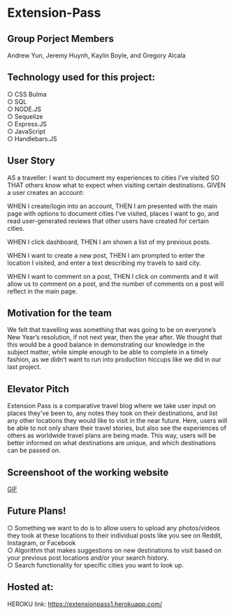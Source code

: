 # Extension-Pass

## Group Porject Members
Andrew Yun, Jeremy Huynh, Kaylin Boyle, and Gregory Alcala

## Technology used for this project:
○ CSS Bulma <br>
○ SQL <br>
○ NODE.JS<br>
○ Sequelize <br>
○ Express.JS<br>
○ JavaScript<br>
○ Handlebars.JS<br>

## User Story
AS a traveller:
I want to document my experiences to cities I’ve visited
SO THAT others know what to expect when visiting certain destinations.
GIVEN a user creates an account:

WHEN I create/login into an account,
THEN I am presented with the main page with options to document cities I’ve visited, places I want to go, and read user-generated reviews that other users have created for certain cities.

WHEN I click dashboard,
THEN I am shown a list of my previous posts.

WHEN I want to create a new post,
THEN I am prompted to enter the location I visited, and enter a text describing my travels to said city.

WHEN I want to comment on a post,
THEN I click on comments and it will allow us to comment on a post, and the number of comments on a post will reflect in the main page.

## Motivation for the team
We felt that travelling was something that was going to be on everyone’s New Year’s resolution, if not next year, then the year after.
We thought that this would be a good balance in demonstrating our knowledge in the subject matter, while simple enough to be able to complete in a timely fashion, as we didn’t want to run into production hiccups like we did in our last project. 


## Elevator Pitch
Extension Pass is a comparative travel blog where we take user input on places they’ve been to, any notes they took on their destinations, and list any other locations they would like to visit in the near future. 
Here, users will be able to not only share their travel stories, but also see the experiences of others as worldwide travel plans are being made. This way, users will be better informed on what destinations are unique, and which destinations can be passed on.


## Screenshoot of the working website
[GIF](https://user-images.githubusercontent.com/88611613/148153989-ce09e8e1-06c6-466d-80ec-4d8ee377602c.gif)

## Future Plans!

○ Something we want to do is to allow users to upload any photos/videos they took at these locations to their individual posts like you see on Reddit, Instagram, or Facebook <br>
○ Algorithm that makes suggestions on new destinations to visit based on your previous post locations and/or your search history. <br>
○ Search functionality for specific cities you want to look up.


## Hosted at:
HEROKU link: https://extensionpass1.herokuapp.com/
